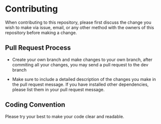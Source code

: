 # Contributing

When contributing to this repository, please first discuss the change you wish to make via issue,
email, or any other method with the owners of this repository before making a change. 


## Pull Request Process

*  Create your own branch and make changes to your own branch, after commiting all your changes, you may send a pull request to the dev branch

*  Make sure to include a detailed description of the changes you make in the pull request message. If you have installed other dependencies, please list them in your pull request message.


## Coding Convention

Please try your best to make your code clear and readable.




